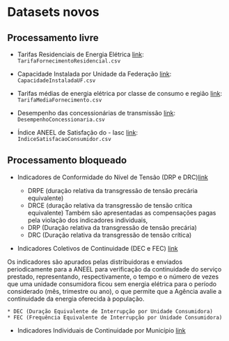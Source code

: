 # Datasets novos

## Processamento livre
- Tarifas Residenciais de Energia Elétrica [link](http://dados.gov.br/dataset/tarifas-residenciais-de-energia-eletrica): `TarifaFornecimentoResidencial.csv`

-  Capacidade Instalada por Unidade da Federação [link](http://dados.gov.br/dataset/capacidade-instalada-por-unidade-da-federacao): `CapacidadeInstaladaUF.csv`

- Tarifas médias de energia elétrica por classe de consumo e região [link](http://dados.gov.br/dataset/tarifas-medias-de-energia-eletrica-por-classe-de-consumo-e-regiao): `TarifaMediaFornecimento.csv`

- Desempenho das concessionárias de transmissão [link](http://www.aneel.gov.br/dados/qualidade): `DesempenhoConcessionaria.csv`

- Índice ANEEL de Satisfação do - Iasc [link](http://www.aneel.gov.br/dados/qualidade): `IndiceSatisfacaoConsumidor.csv`

## Processamento bloqueado

- Indicadores de Conformidade do Nível de Tensão (DRP e DRC)[link](http://www.aneel.gov.br/conformidade)
    * DRPE (duração relativa da transgressão de tensão precária equivalente)
    * DRCE (duração relativa da transgressão de tensão crítica equivalente) 
Também são apresentadas as compensações pagas pela violação dos indicadores individuais, 
    * DRP (Duração relativa da transgressão de tensão precária)
    * DRC (Duração relativa da transgressão de tensão crítica)
    
- Indicadores Coletivos de Continuidade (DEC e FEC) [link](http://www.aneel.gov.br/indicadores-coletivos-de-continuidade)

Os indicadores são apurados pelas distribuidoras e enviados periodicamente para a ANEEL para verificação da continuidade do serviço prestado, representando, respectivamente, o tempo e o número de vezes que uma unidade consumidora ficou sem energia elétrica para o período considerado (mês, trimestre ou ano), o que permite que a Agência avalie a continuidade da energia oferecida à população.

    * DEC (Duração Equivalente de Interrupção por Unidade Consumidora)
    * FEC (Frequência Equivalente de Interrupção por Unidade Consumidora)
    
- Indicadores Individuais de Continuidade por Município [link](http://www.aneel.gov.br/limites-dos-indicadores-de-continuidade-por-municipio)
